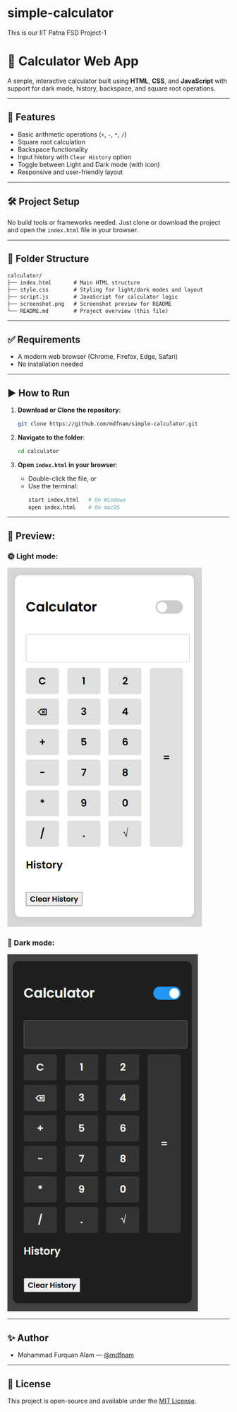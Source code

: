 # simple-calculator
This is our IIT Patna FSD Project-1

# 🧮 Calculator Web App

A simple, interactive calculator built using **HTML**, **CSS**, and **JavaScript** with support for dark mode, history, backspace, and square root operations.

---

## 🚀 Features

- Basic arithmetic operations (`+`, `-`, `*`, `/`)
- Square root calculation
- Backspace functionality
- Input history with `Clear History` option
- Toggle between Light and Dark mode (with icon)
- Responsive and user-friendly layout

---

## 🛠️ Project Setup

No build tools or frameworks needed. Just clone or download the project and open the `index.html` file in your browser.

---

## 📁 Folder Structure

```
calculator/
├── index.html       # Main HTML structure
├── style.css        # Styling for light/dark modes and layout
├── script.js        # JavaScript for calculator logic
├── screenshot.png   # Screenshot preview for README
└── README.md        # Project overview (this file)
```

---

## ✅ Requirements

- A modern web browser (Chrome, Firefox, Edge, Safari)
- No installation needed

---

## ▶️ How to Run

1. **Download or Clone the repository**:
   ```bash
   git clone https://github.com/mdfnam/simple-calculator.git
   ```

2. **Navigate to the folder**:
   ```bash
   cd calculator
   ```

3. **Open `index.html` in your browser**:
   - Double-click the file, or
   - Use the terminal:
     ```bash
     start index.html   # On Windows
     open index.html    # On macOS
     ```

---

## 📸 Preview:

### 🌞 Light mode:
![Light mode](https://raw.githubusercontent.com/mdfnam/simple-calculator/main/Screenshot%202025-08-03%20161341.png)

### 🌙 Dark mode:
![Dark mode](https://raw.githubusercontent.com/mdfnam/simple-calculator/main/Screenshot%202025-08-03%20161440.png)

---

## ✨ Author

- Mohammad Furquan Alam — [@mdfnam](https://github.com/mdfnam)

---

## 📜 License

This project is open-source and available under the [MIT License](LICENSE).
